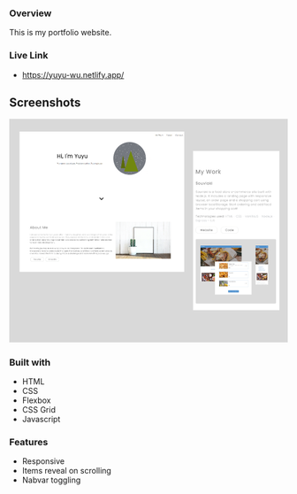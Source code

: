 ### Overview

This is my portfolio website.

### Live Link

- https://yuyu-wu.netlify.app/

## Screenshots

![Portfolio screenshot](/img/portfolio-screenshot.png)

### Built with

- HTML
- CSS
- Flexbox
- CSS Grid
- Javascript

### Features

- Responsive
- Items reveal on scrolling
- Nabvar toggling
